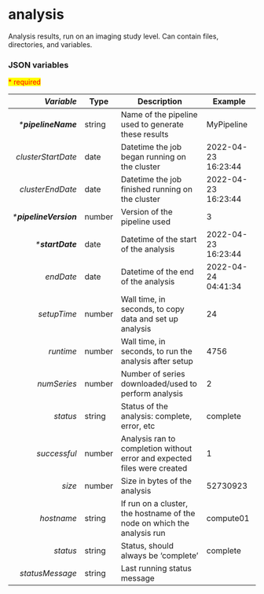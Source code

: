 # analysis

Analysis results, run on an imaging study level. Can contain files, directories, and variables.

### JSON variables

<mark style="color:red;">\* required</mark>

|          _**Variable**_ | **Type** | **Description**                                                          | **Example**         |
| ----------------------: | -------- | ------------------------------------------------------------------------ | ------------------- |
|    _\***pipelineName**_ | string   | Name of the pipeline used to generate these results                      | MyPipeline          |
|      _clusterStartDate_ | date     | Datetime the job began running on the cluster                            | 2022-04-23 16:23:44 |
|        _clusterEndDate_ | date     | Datetime the job finished running on the cluster                         | 2022-04-23 16:23:44 |
| _\***pipelineVersion**_ | number   | Version of the pipeline used                                             | 3                   |
|       _\***startDate**_ | date     | Datetime of the start of the analysis                                    | 2022-04-23 16:23:44 |
|               _endDate_ | date     | Datetime of the end of the analysis                                      | 2022-04-24 04:41:34 |
|             _setupTime_ | number   | Wall time, in seconds, to copy data and set up analysis                  | 24                  |
|               _runtime_ | number   | Wall time, in seconds, to run the analysis after setup                   | 4756                |
|             _numSeries_ | number   | Number of series downloaded/used to perform analysis                     | 2                   |
|                _status_ | string   | Status of the analysis: complete, error, etc                             | complete            |
|            _successful_ | number   | Analysis ran to completion without error and expected files were created | 1                   |
|                  _size_ | number   | Size in bytes of the analysis                                            | 52730923            |
|              _hostname_ | string   | If run on a cluster, the hostname of the node on which the analysis run  | compute01           |
|                _status_ | string   | Status, should always be ‘complete’                                      | complete            |
|         _statusMessage_ | string   | Last running status message                                              |                     |
